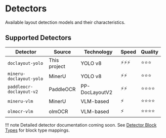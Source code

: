# Detectors

Available layout detection models and their characteristics.

## Supported Detectors

| Detector | Source | Technology | Speed | Quality |
|----------|--------|------------|-------|---------|
| `doclayout-yolo` | This project | YOLO v8 | ⚡⚡⚡ | ⭐⭐⭐ |
| `mineru-doclayout-yolo` | MinerU | YOLO v8 | ⚡⚡ | ⭐⭐⭐ |
| `paddleocr-doclayout-v2` | PaddleOCR | PP-DocLayoutV2 | ⚡⚡ | ⭐⭐⭐⭐ |
| `mineru-vlm` | MinerU | VLM-based | ⚡ | ⭐⭐⭐⭐ |
| `olmocr-vlm` | olmOCR | VLM-based | ⚡ | ⭐⭐⭐⭐ |

!!! note
    Detailed detector documentation coming soon. See [Detector Block Types](../guides/detector-block-types.md) for block type mappings.
